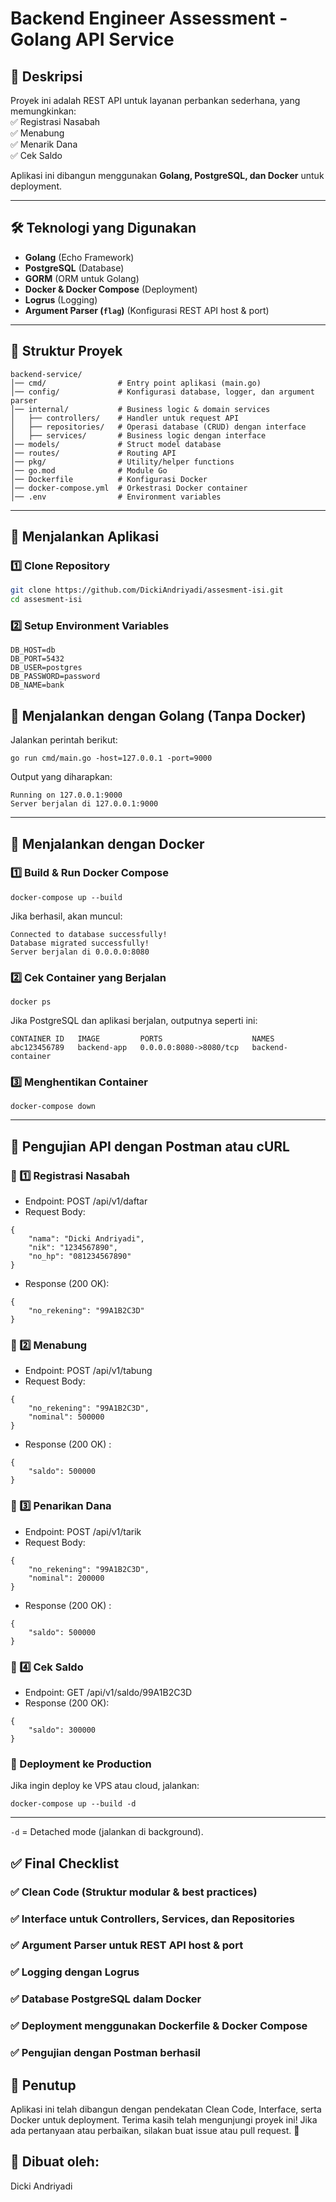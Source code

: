# Backend Engineer Assessment - Golang API Service

## 📌 Deskripsi  
Proyek ini adalah REST API untuk layanan perbankan sederhana, yang memungkinkan:  
✅ Registrasi Nasabah  
✅ Menabung  
✅ Menarik Dana  
✅ Cek Saldo  

Aplikasi ini dibangun menggunakan **Golang, PostgreSQL, dan Docker** untuk deployment.  

---

## 🛠 Teknologi yang Digunakan  
- **Golang** (Echo Framework)  
- **PostgreSQL** (Database)  
- **GORM** (ORM untuk Golang)  
- **Docker & Docker Compose** (Deployment)  
- **Logrus** (Logging)  
- **Argument Parser (`flag`)** (Konfigurasi REST API host & port)  

---

## 📂 Struktur Proyek
```
backend-service/
│── cmd/                # Entry point aplikasi (main.go)
│── config/             # Konfigurasi database, logger, dan argument parser
│── internal/           # Business logic & domain services
│   ├── controllers/    # Handler untuk request API
│   ├── repositories/   # Operasi database (CRUD) dengan interface
│   ├── services/       # Business logic dengan interface
│── models/             # Struct model database
│── routes/             # Routing API
│── pkg/                # Utility/helper functions
│── go.mod              # Module Go
│── Dockerfile          # Konfigurasi Docker
│── docker-compose.yml  # Orkestrasi Docker container
│── .env                # Environment variables
```

---

## 🚀 Menjalankan Aplikasi  

### 1️⃣ Clone Repository  
```sh
git clone https://github.com/DickiAndriyadi/assesment-isi.git
cd assesment-isi
```
### 2️⃣ Setup Environment Variables

``` 
DB_HOST=db
DB_PORT=5432
DB_USER=postgres
DB_PASSWORD=password
DB_NAME=bank
```

## 📌 Menjalankan dengan Golang (Tanpa Docker)

Jalankan perintah berikut:

```
go run cmd/main.go -host=127.0.0.1 -port=9000
```

Output yang diharapkan:

```
Running on 127.0.0.1:9000
Server berjalan di 127.0.0.1:9000

```

---

## 🐳 Menjalankan dengan Docker

### 1️⃣ Build & Run Docker Compose

```
docker-compose up --build
```

Jika berhasil, akan muncul:

```
Connected to database successfully!
Database migrated successfully!
Server berjalan di 0.0.0.0:8080
```

### 2️⃣ Cek Container yang Berjalan

```
docker ps
```

Jika PostgreSQL dan aplikasi berjalan, outputnya seperti ini:

```
CONTAINER ID   IMAGE         PORTS                    NAMES
abc123456789   backend-app   0.0.0.0:8080->8080/tcp   backend-container
```

### 3️⃣ Menghentikan Container

```
docker-compose down
```

---

## 🔎 Pengujian API dengan Postman atau cURL

### 📌 1️⃣ Registrasi Nasabah
- Endpoint: POST /api/v1/daftar
- Request Body:
```
{
    "nama": "Dicki Andriyadi",
    "nik": "1234567890",
    "no_hp": "081234567890"
}
```

- Response (200 OK):

```
{
    "no_rekening": "99A1B2C3D"
}
```


### 📌 2️⃣ Menabung
- Endpoint: POST /api/v1/tabung
- Request Body:

```
{
    "no_rekening": "99A1B2C3D",
    "nominal": 500000
}
```

- Response (200 OK) :

```
{
    "saldo": 500000
}
```

### 📌 3️⃣ Penarikan Dana
- Endpoint: POST /api/v1/tarik
- Request Body:

```
{
    "no_rekening": "99A1B2C3D",
    "nominal": 200000
}
```

- Response (200 OK) :

```
{
    "saldo": 500000
}
```

### 📌 4️⃣ Cek Saldo
- Endpoint: GET /api/v1/saldo/99A1B2C3D
- Response (200 OK):

```
{
    "saldo": 300000
}
```

### 📌 Deployment ke Production
Jika ingin deploy ke VPS atau cloud, jalankan:

```
docker-compose up --build -d
```

---

`-d` = Detached mode (jalankan di background).

## ✅ Final Checklist
### ✅ Clean Code (Struktur modular & best practices)
### ✅ Interface untuk Controllers, Services, dan Repositories
### ✅ Argument Parser untuk REST API host & port
### ✅ Logging dengan Logrus
### ✅ Database PostgreSQL dalam Docker
### ✅ Deployment menggunakan Dockerfile & Docker Compose
### ✅ Pengujian dengan Postman berhasil

## 📌 Penutup
Aplikasi ini telah dibangun dengan pendekatan Clean Code, Interface, serta Docker untuk deployment.
Terima kasih telah mengunjungi proyek ini! Jika ada pertanyaan atau perbaikan, silakan buat issue atau pull request. 🚀

## 📌 Dibuat oleh:
Dicki Andriyadi







